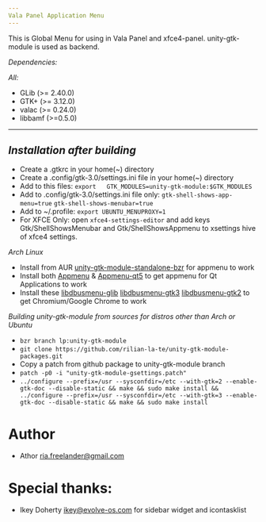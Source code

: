 ```yaml
---
Vala Panel Application Menu
---
```


This is Global Menu for using in Vala Panel and xfce4-panel. unity-gtk-module is used as backend.

*Dependencies:*

*All:*
 * GLib (>= 2.40.0)
 * GTK+ (>= 3.12.0)
 * valac (>= 0.24.0)
 * libbamf (>=0.5.0)

---
*Installation after building*
---
* Create a .gtkrc in your home(~) directory
* Create a .config/gtk-3.0/settings.ini file in your home(~) directory
* Add to this files:
`export   GTK_MODULES=unity-gtk-module:$GTK_MODULES`
* Add to .config/gtk-3.0/settings.ini file only:
`gtk-shell-shows-app-menu=true`
`gtk-shell-shows-menubar=true`
* Add to ~/.profile:
`export UBUNTU_MENUPROXY=1`
* For XFCE Only: open `xfce4-settings-editor` and add keys Gtk/ShellShowsMenubar and Gtk/ShellShowsAppmenu to xsettings hive of xfce4 settings.

*Arch Linux*
* Install from AUR [unity-gtk-module-standalone-bzr](https://aur.archlinux.org/packages/unity-gtk-module-standalone-bzr/) for appmenu to work
* Install both [Appmenu](https://aur.archlinux.org/packages/appmenu-qt/) & [Appmenu-qt5](https://aur.archlinux.org/packages/appmenu-qt5-bzr/) to get appmenu for Qt Applications to work
* Install these [libdbusmenu-glib](https://aur.archlinux.org/packages/libdbusmenu-glib/) [libdbusmenu-gtk3](https://aur.archlinux.org/packages/libdbusmenu-gtk3/) [libdbusmenu-gtk2](https://aur.archlinux.org/packages/libdbusmenu-gtk2/) to get Chromium/Google Chrome to work

*Building unity-gtk-module from sources for distros other than Arch or Ubuntu*
* `bzr branch lp:unity-gtk-module` 
* `git clone https://github.com/rilian-la-te/unity-gtk-module-packages.git`
* Copy a patch from github package to unity-gtk-module branch
* `patch -p0 -i "unity-gtk-module-gsettings.patch"`
* `../configure --prefix=/usr --sysconfdir=/etc --with-gtk=2 --enable-gtk-doc --disable-static && make && sudo make install &&   ../configure --prefix=/usr --sysconfdir=/etc --with-gtk=3 --enable-gtk-doc --disable-static && make && sudo make install`

Author
===
 * Athor <ria.freelander@gmail.com>

Special thanks:
===
 * Ikey Doherty <ikey@evolve-os.com> for sidebar widget and icontasklist
